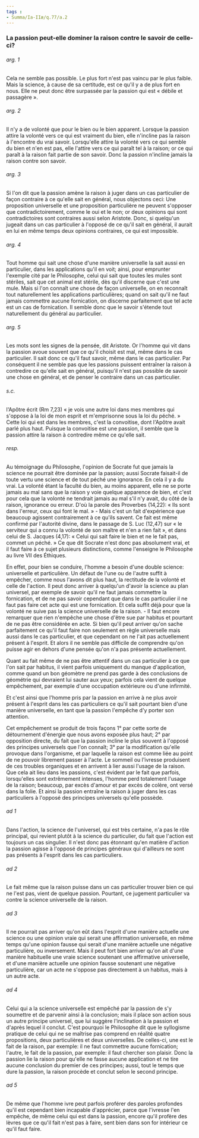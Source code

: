 ```yaml
---
tags : 
- Summa/Ia-IIæ/q.77/a.2
---
```


### La passion peut-elle dominer la raison contre le savoir de celle-ci?

###### arg. 1
Cela ne semble pas possible. Le plus fort n'est pas vaincu par le plus faible. Mais la science, à cause de sa certitude, est ce qu'il y a de plus fort en nous. Elle ne peut donc être surpassée par la passion qui est « débile et passagère ». 

###### arg. 2
Il n'y a de volonté que pour le bien ou le bien apparent. Lorsque la passion attire la volonté vers ce qui est vraiment du bien, elle n'incline pas la raison à l'encontre du vrai savoir. Lorsqu'elle attire la volonté vers ce qui semble du bien et n'en est pas, elle l'attire vers ce qui paraît tel à la raison; or ce qui paraît à la raison fait partie de son savoir. Donc la passion n'incline jamais la raison contre son savoir. 

###### arg. 3
Si l'on dit que la passion amène la raison à juger dans un cas particulier de façon contraire à ce qu'elle sait en général, nous objectons ceci: Une proposition universelle et une proposition particulière ne peuvent s'opposer que contradictoirement, comme le oui et le non; or deux opinions qui sont contradictoires sont contraires aussi selon Aristote. Donc, si quelqu'un jugeait dans un cas particulier à l'opposé de ce qu'il sait en général, il aurait en lui en même temps deux opinions contraires, ce qui est impossible. 

###### arg. 4
Tout homme qui sait une chose d'une manière universelle la sait aussi en particulier, dans les applications qu'il en voit; ainsi, pour emprunter l'exemple cité par le Philosophe, celui qui sait que toutes les mules sont stériles, sait que cet animal est stérile, dès qu'il discerne que c'est une mule. Mais si l'on connaît une chose de façon universelle, on en reconnaît tout naturellement les applications particulières; quand on sait qu'il ne faut jamais commettre aucune fornication, on discerne parfaitement que tel acte est un cas de fornication. Il semble donc que le savoir s'étende tout naturellement du général au particulier. 

###### arg. 5
Les mots sont les signes de la pensée, dit Aristote. Or l'homme qui vit dans la passion avoue souvent que ce qu'il choisit est mal, même dans le cas particulier. Il sait donc ce qu'il faut savoir, même dans le cas particulier. Par conséquent il ne semble pas que les passions puissent entraîner la raison à contredire ce qu'elle sait en général, puisqu'il n'est pas possible de savoir une chose en général, et de penser le contraire dans un cas particulier. 

###### s.c.
l'Apôtre écrit (Rm 7,23) « je vois une autre loi dans mes membres qui s'oppose à la loi de mon esprit et m'emprisonne sous la loi du péché. » Cette loi qui est dans les membres, c'est la convoitise, dont l'Apôtre avait parlé plus haut. Puisque la convoitise est une passion, il semble que la passion attire la raison à contredire même ce qu'elle sait. 

###### resp.
Au témoignage du Philosophe, l'opinion de Socrate fut que jamais la science ne pourrait être dominée par la passion; aussi Socrate faisait-il de toute vertu une science et de tout péché une ignorance. En cela il y a du vrai. La volonté étant la faculté du bien, au moins apparent, elle ne se porte jamais au mal sans que la raison y voie quelque apparence de bien, et c'est pour cela que la volonté ne tendrait jamais au mal s'il n'y avait, du côté de la raison, ignorance ou erreur. D'où la parole des Proverbes (14,22): « Ils sont dans l'erreur, ceux qui font le mal. » - Mais c'est un fait d'expérience que beaucoup agissent contrairement à ce qu'ils savent. Ce fait est même confirmé par l'autorité divine, dans le passage de S. Luc (12,47) sur « le serviteur qui a connu la volonté de son maître et n'en a rien fait », et dans celui de S. Jacques (4,17): « Celui qui sait faire le bien et ne le fait pas, commet un péché. » Ce que dit Socrate n'est donc pas absolument vrai, et il faut faire à ce sujet plusieurs distinctions, comme l'enseigne le Philosophe au livre VII des Éthiques. 

En effet, pour bien se conduire, l'homme a besoin d'une double science: universelle et particulière. Un défaut de l'une ou de l'autre suffit à empêcher, comme nous l'avons dit plus haut, la rectitude de la volonté et celle de l'action. Il peut donc arriver à quelqu'un d'avoir la science au plan universel, par exemple de savoir qu'il ne faut jamais commettre la fornication, et de ne pas savoir cependant que dans le cas particulier il ne faut pas faire cet acte qui est une fornication. Et cela suffit déjà pour que la volonté ne suive pas la science universelle de la raison. - Il faut encore remarquer que rien n'empêche une chose d'être sue par habitus et pourtant de ne pas être considérée en acte. Si bien qu'il peut arriver qu'on sache parfaitement ce qu'il faut faire non seulement en règle universelle mais aussi dans le cas particulier, et que cependant on ne l'ait pas actuellement présent à l'esprit. Et alors il ne semble pas difficile de comprendre qu'on puisse agir en dehors d'une pensée qu'on n'a pas présente actuellement. 

Quant au fait même de ne pas être attentif dans un cas particulier à ce que l'on sait par habitus, il vient parfois uniquement du manque d'application, comme quand un bon géomètre ne prend pas garde à des conclusions de géométrie qui devraient lui sauter aux yeux; parfois cela vient de quelque empêchement, par exemple d'une occupation extérieure ou d'une infirmité. 

Et c'est ainsi que l'homme pris par la passion en arrive à ne plus avoir présent à l'esprit dans les cas particuliers ce qu'il sait pourtant bien d'une manière universelle, en tant que la passion l'empêche d'y porter son attention. 

Cet empêchement se produit de trois façons 1° par cette sorte de détournement d'énergie que nous avons exposée plus haut; 2° par opposition directe, du fait que la passion incline le plus souvent à l'opposé des principes universels que l'on connaît; 3° par la modification qu'elle provoque dans l'organisme, et par laquelle la raison est comme liée au point de ne pouvoir librement passer à l'acte. Le sommeil ou l'ivresse produisent de ces troubles organiques et en arrivent à lier aussi l'usage de la raison. Que cela ait lieu dans les passions, c'est évident par le fait que parfois, lorsqu'elles sont extrêmement intenses, l'homme perd totalement l'usage de la raison; beaucoup, par excès d'amour et par excès de colère, ont versé dans la folie. Et ainsi la passion entraîne la raison à juger dans les cas particuliers à l'opposé des principes universels qu'elle possède. 

###### ad 1
Dans l'action, la science de l'universel, qui est très certaine, n'a pas le rôle principal, qui revient plutôt à la science du particulier, du fait que l'action est toujours un cas singulier. Il n'est donc pas étonnant qu'en matière d'action la passion agisse à l'opposé de principes généraux qui d'ailleurs ne sont pas présents à l'esprit dans les cas particuliers. 

###### ad 2
Le fait même que la raison puisse dans un cas particulier trouver bien ce qui ne l'est pas, vient de quelque passion. Pourtant, ce jugement particulier va contre la science universelle de la raison. 

###### ad 3
Il ne pourrait pas arriver qu'on eût dans l'esprit d'une manière actuelle une science ou une opinion vraie qui serait une affirmation universelle, en même temps qu'une opinion fausse qui serait d'une manière actuelle une négative particulière, ou inversement. Mais il peut fort bien arriver qu'on ait d'une manière habituelle une vraie science soutenant une affirmative universelle, et d'une manière actuelle une opinion fausse soutenant une négative particulière, car un acte ne s'oppose pas directement à un habitus, mais à un autre acte. 

###### ad 4
Celui qui a la science universelle est empêché par la passion de s'y soumettre et de parvenir ainsi à la conclusion; mais il place son action sous un autre principe universel, que lui suggère l'inclination à la passion et d'après lequel il conclut. C'est pourquoi le Philosophe dit que le syllogisme pratique de celui qui ne se maîtrise pas comprend en réalité quatre propositions, deux particulières et deux universelles. De celles-ci, une est le fait de la raison, par exemple: il ne faut commettre aucune fornication; l'autre, le fait de la passion, par exemple: il faut chercher son plaisir. Donc la passion lie la raison pour qu'elle ne fasse aucune application et ne tire aucune conclusion du premier de ces principes; aussi, tout le temps que dure la passion, la raison procède et conclut selon le second principe. 

###### ad 5
De même que l'homme ivre peut parfois proférer des paroles profondes qu'il est cependant bien incapable d'apprécier, parce que l'ivresse l'en empêche, de même celui qui est dans la passion, encore qu'il profère des lèvres que ce qu'il fait n'est pas à faire, sent bien dans son for intérieur ce qu'il faut faire. 

